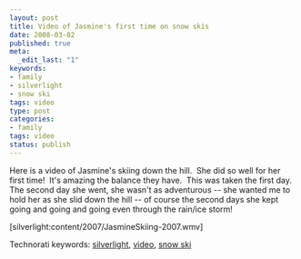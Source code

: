 ```yaml
--- 
layout: post
title: Video of Jasmine's first time on snow skis
date: 2008-03-02
published: true
meta: 
  _edit_last: "1"
keywords: 
- family
- silverlight
- snow ski
tags: video
type: post
categories: 
- family
tags: video
status: publish
---
```

Here is a video of Jasmine's skiing down the hill.  She did so well for her first time!  It's amazing the balance they have.  This was taken the first day.  The second day she went, she wasn't as adventurous -- she wanted me to hold her as she slid down the hill -- of course the second days she kept going and going and going even through the rain/ice storm!

[silverlight:content/2007/JasmineSkiing-2007.wmv]<div class="wlWriterSmartContent" style="margin: 0px;padding: 0px">Technorati keywords: [silverlight](http://technorati.com/tags/silverlight), [video](http://technorati.com/tags/video), [snow ski](http://technorati.com/tags/snow%20ski)</div>
